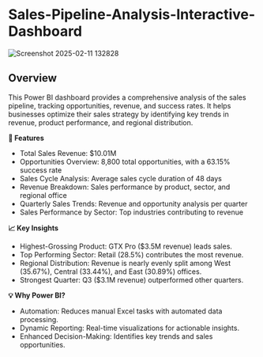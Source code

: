 # Sales-Pipeline-Analysis-Interactive-Dashboard

![Screenshot 2025-02-11 132828](https://github.com/user-attachments/assets/3a13d706-c56e-4ee2-9a1e-406a80aaa4f6)

## Overview
This Power BI dashboard provides a comprehensive analysis of the sales pipeline, tracking opportunities, revenue, and success rates. It helps businesses optimize their sales strategy by identifying key trends in revenue, product performance, and regional distribution.

**🚀 Features**
* Total Sales Revenue: $10.01M
* Opportunities Overview: 8,800 total opportunities, with a 63.15% success rate
* Sales Cycle Analysis: Average sales cycle duration of 48 days
* Revenue Breakdown: Sales performance by product, sector, and regional office
* Quarterly Sales Trends: Revenue and opportunity analysis per quarter
* Sales Performance by Sector: Top industries contributing to revenue
  
**📈 Key Insights**
* Highest-Grossing Product: GTX Pro ($3.5M revenue) leads sales.
* Top Performing Sector: Retail (28.5%) contributes the most revenue.
* Regional Distribution: Revenue is nearly evenly split among West (35.67%), Central (33.44%), and East (30.89%) offices.
* Strongest Quarter: Q3 ($3.1M revenue) outperformed other quarters.

**💡 Why Power BI?**
* Automation: Reduces manual Excel tasks with automated data processing.
* Dynamic Reporting: Real-time visualizations for actionable insights.
* Enhanced Decision-Making: Identifies key trends and sales opportunities.
